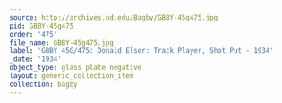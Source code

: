 ```yaml
---
source: http://archives.nd.edu/Bagby/GBBY-45g475.jpg
pid: GBBY-45g475
order: '475'
file_name: GBBY-45g475.jpg
label: 'GBBY 45G/475: Donald Elser: Track Player, Shot Put - 1934'
_date: '1934'
object_type: glass plate negative
layout: generic_collection_item
collection: bagby
---
```

